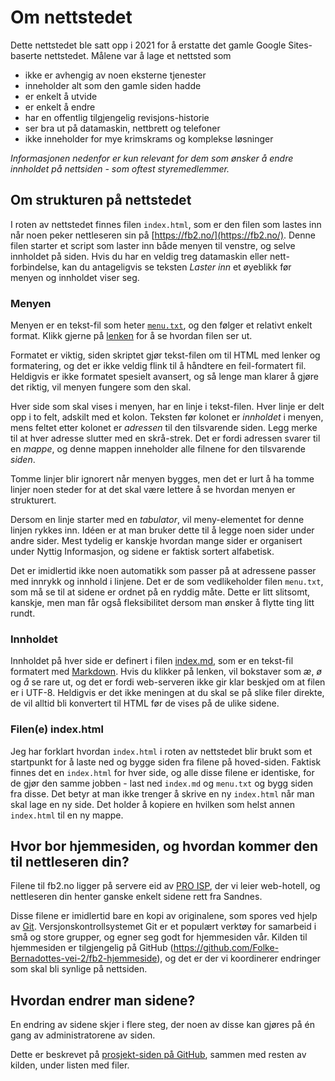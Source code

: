 # Om nettstedet

Dette nettstedet ble satt opp i 2021 for å erstatte det gamle Google Sites-baserte nettstedet. Målene var å lage et nettsted som

- ikke er avhengig av noen eksterne tjenester
- inneholder alt som den gamle siden hadde
- er enkelt å utvide
- er enkelt å endre
- har en offentlig tilgjengelig revisjons-historie
- ser bra ut på datamaskin, nettbrett og telefoner
- ikke inneholder for mye krimskrams og komplekse løsninger

_Informasjonen nedenfor er kun relevant for dem som ønsker å endre innholdet på nettsiden - som oftest styremedlemmer._

## Om strukturen på nettstedet

I roten av nettstedet finnes filen `index.html`, som er den filen som lastes inn når noen peker nettleseren sin på [https://fb2.no/](https://fb2.no/).
Denne filen starter et script som laster inn både menyen til venstre, og selve innholdet på siden.
Hvis du har en veldig treg datamaskin eller nett-forbindelse, kan du antageligvis se teksten _Laster inn_ et øyeblikk før menyen og innholdet viser seg.

### Menyen

Menyen er en tekst-fil som heter [`menu.txt`](/menu.txt), og den følger et relativt enkelt format.
Klikk gjerne på [lenken](/menu.txt) for å se hvordan filen ser ut.

Formatet er viktig, siden skriptet gjør tekst-filen om til HTML med lenker og formatering, og det er ikke veldig flink til å håndtere en feil-formatert fil.
Heldigvis er ikke formatet spesielt avansert, og så lenge man klarer å gjøre det riktig, vil menyen fungere som den skal.

Hver side som skal vises i menyen, har en linje i tekst-filen.
Hver linje er delt opp i to felt, adskilt med et kolon.
Teksten før kolonet er _innholdet_ i menyen, mens feltet etter kolonet er _adressen_ til den tilsvarende siden.
Legg merke til at hver adresse slutter med en skrå-strek.
Det er fordi adressen svarer til en _mappe_, og denne mappen inneholder alle filnene for den tilsvarende _siden_.

Tomme linjer blir ignorert når menyen bygges, men det er lurt å ha tomme linjer noen steder for at det skal være lettere å se hvordan menyen er strukturert.

Dersom en linje starter med en _tabulator_, vil meny-elementet for denne linjen rykkes inn.
Idéen er at man bruker dette til å legge noen sider under andre sider.
Mest tydelig er kanskje hvordan mange sider er organisert under Nyttig Informasjon, og sidene er faktisk sortert alfabetisk.

Det er imidlertid ikke noen automatikk som passer på at adressene passer med innrykk og innhold i linjene.
Det er de som vedlikeholder filen `menu.txt`, som må se til at sidene er ordnet på en ryddig måte.
Dette er litt slitsomt, kanskje, men man får også fleksibilitet dersom man ønsker å flytte ting litt rundt.

### Innholdet

Innholdet på hver side er definert i filen [index.md](/index.md), som er en tekst-fil formatert med [Markdown](https://www.markdownguide.org/cheat-sheet/).
Hvis du klikker på lenken, vil bokstaver som _æ_, _ø_ og _å_ se rare ut, og det er fordi web-serveren ikke gir klar beskjed om at filen er i UTF-8.
Heldigvis er det ikke meningen at du skal se på slike filer direkte, de vil alltid bli konvertert til HTML før de vises på de ulike sidene.

### Filen(e) index.html

Jeg har forklart hvordan `index.html` i roten av nettstedet blir brukt som et startpunkt for å laste ned og bygge siden fra filene på hoved-siden.
Faktisk finnes det en `index.html` for hver side, og alle disse filene er identiske, for de gjør den samme jobben - last ned `index.md` og `menu.txt` og bygg siden fra disse.
Det betyr at man ikke trenger å skrive en ny `index.html` når man skal lage en ny side. Det holder å kopiere en hvilken som helst annen `index.html` til en ny mappe.

## Hvor bor hjemmesiden, og hvordan kommer den til nettleseren din?

Filene til fb2.no ligger på servere eid av [PRO ISP](https://www.proisp.no/), der vi leier web-hotell, og nettleseren din henter ganske enkelt sidene rett fra Sandnes.

Disse filene er imidlertid bare en kopi av originalene, som spores ved hjelp av [Git](https://no.wikipedia.org/wiki/Git).
Versjonskontrollsystemet Git er et populært verktøy for samarbeid i små og store grupper, og egner seg godt for hjemmesiden vår.
Kilden til hjemmesiden er tilgjengelig på GitHub (https://github.com/Folke-Bernadottes-vei-2/fb2-hjemmeside), og det er der vi koordinerer endringer som skal bli synlige på nettsiden.

## Hvordan endrer man sidene?

En endring av sidene skjer i flere steg, der noen av disse kan gjøres på én gang av administratorene av siden.

Dette er beskrevet på [prosjekt-siden på GitHub](https://github.com/Folke-Bernadottes-vei-2/fb2-hjemmeside), sammen med resten av kilden, under listen med filer.
